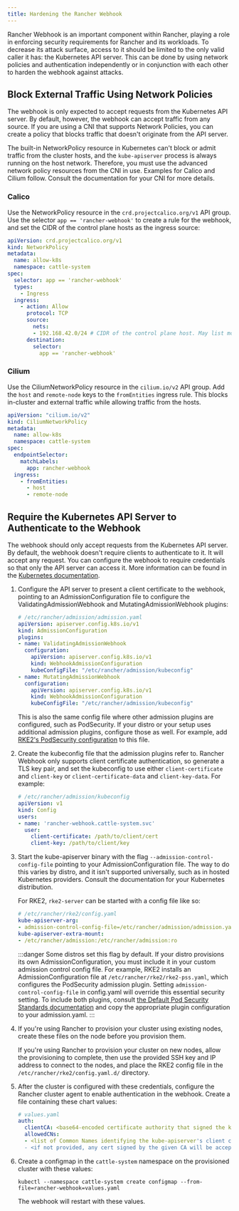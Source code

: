 ```yaml
---
title: Hardening the Rancher Webhook
---
```


Rancher Webhook is an important component within Rancher, playing a role in enforcing security requirements for Rancher and its workloads. To decrease its attack surface, access to it should be limited to the only valid caller it has: the Kubernetes API server. This can be done by using network policies and authentication independently or in conjunction with each other to harden the webhook against attacks.

## Block External Traffic Using Network Policies

The webhook is only expected to accept requests from the Kubernetes API server. By default, however, the webhook can accept traffic from any source. If you are using a CNI that supports Network Policies, you can create a policy that blocks traffic that doesn't originate from the API server.

The built-in NetworkPolicy resource in Kubernetes can't block or admit traffic from the cluster hosts, and the `kube-apiserver` process is always running on the host network. Therefore, you must use the advanced network policy resources from the CNI in use. Examples for Calico and Cilium follow. Consult the documentation for your CNI for more details.

### Calico

Use the NetworkPolicy resource in the `crd.projectcalico.org/v1` API group. Use the selector `app == 'rancher-webhook'` to create a rule for the webhook, and set the CIDR of the control plane hosts as the ingress source:

```yaml
apiVersion: crd.projectcalico.org/v1
kind: NetworkPolicy
metadata:
  name: allow-k8s
  namespace: cattle-system
spec:
  selector: app == 'rancher-webhook'
  types:
    - Ingress
  ingress:
    - action: Allow
      protocol: TCP
      source:
        nets:
        - 192.168.42.0/24 # CIDR of the control plane host. May list more than 1 if the hosts are in different subnets.
      destination:
        selector:
          app == 'rancher-webhook'
```

### Cilium

Use the CiliumNetworkPolicy resource in the `cilium.io/v2` API group. Add the `host` and `remote-node` keys to the `fromEntities` ingress rule. This blocks in-cluster and external traffic while allowing traffic from the hosts.

```yaml
apiVersion: "cilium.io/v2"
kind: CiliumNetworkPolicy
metadata:
  name: allow-k8s
  namespace: cattle-system
spec:
  endpointSelector:
    matchLabels:
      app: rancher-webhook
  ingress:
    - fromEntities:
      - host
      - remote-node
```

## Require the Kubernetes API Server to Authenticate to the Webhook

The webhook should only accept requests from the Kubernetes API server. By default, the webhook doesn't require clients to authenticate to it. It will accept any request. You can configure the webhook to require credentials so that only the API server can access it. More information can be found in the [Kubernetes documentation](https://kubernetes.io/docs/reference/access-authn-authz/extensible-admission-controllers/#authenticate-apiservers).

1. Configure the API server to present a client certificate to the webhook, pointing to an AdmissionConfiguration file to configure the ValidatingAdmissionWebhook and MutatingAdmissionWebhook plugins:

    ```yaml
    # /etc/rancher/admission/admission.yaml
    apiVersion: apiserver.config.k8s.io/v1
    kind: AdmissionConfiguration
    plugins:
    - name: ValidatingAdmissionWebhook
      configuration:
        apiVersion: apiserver.config.k8s.io/v1
        kind: WebhookAdmissionConfiguration
        kubeConfigFile: "/etc/rancher/admission/kubeconfig"
    - name: MutatingAdmissionWebhook
      configuration:
        apiVersion: apiserver.config.k8s.io/v1
        kind: WebhookAdmissionConfiguration
        kubeConfigFile: "/etc/rancher/admission/kubeconfig"
    ```

    This is also the same config file where other admission plugins are configured, such as PodSecurity. If your distro or your setup uses additional admission plugins, configure those as well. For example, add [RKE2's PodSecurity configuration](https://docs.rke2.io/security/pod_security_standards) to this file.

2. Create the kubeconfig file that the admission plugins refer to. Rancher Webhook only supports client certificate authentication, so generate a TLS key pair, and set the kubeconfig to use either `client-certificate` and `client-key` or `client-certificate-data` and `client-key-data`. For example:

    ```yaml
    # /etc/rancher/admission/kubeconfig
    apiVersion: v1
    kind: Config
    users:
    - name: 'rancher-webhook.cattle-system.svc'
      user:
        client-certificate: /path/to/client/cert
        client-key: /path/to/client/key
    ```

3. Start the kube-apiserver binary with the flag `--admission-control-config-file` pointing to your AdmissionConfiguration file. The way to do this varies by distro, and it isn't supported universally, such as in hosted Kubernetes providers. Consult the documentation for your Kubernetes distribution.

    For RKE2, `rke2-server` can be started with a config file like so:

    ```yaml
    # /etc/rancher/rke2/config.yaml
    kube-apiserver-arg:
    - admission-control-config-file=/etc/rancher/admission/admission.yaml
    kube-apiserver-extra-mount:
    - /etc/rancher/admission:/etc/rancher/admission:ro
    ```

    :::danger
    Some distros set this flag by default. If your distro provisions its own AdmissionConfiguration, you must include it in your custom admission control config file. For example, RKE2 installs an AdmissionConfiguration file at `/etc/rancher/rke2/rke2-pss.yaml`, which configures the PodSecurity admission plugin. Setting `admission-control-config-file` in config.yaml will override this essential security setting. To include both plugins, consult [the Default Pod Security Standards documentation](https://docs.rke2.io/security/pod_security_standards) and copy the appropriate plugin configuration to your admission.yaml.
    :::

4. If you're using Rancher to provision your cluster using existing nodes, create these files on the node before you provision them.

    If you're using Rancher to provision your cluster on new nodes, allow the provisioning to complete, then use the provided SSH key and IP address to connect to the nodes, and place the RKE2 config file in the `/etc/rancher/rke2/config.yaml.d/` directory.

5. After the cluster is configured with these credentials, configure the Rancher cluster agent to enable authentication in the webhook. Create a file containing these chart values:

    ```yaml
    # values.yaml
    auth:
      clientCA: <base64-encoded certificate authority that signed the kube-apiserver's client certificates>
      allowedCNs:
      - <list of Common Names identifying the kube-apiserver's client certificates.>
      - <if not provided, any cert signed by the given CA will be accepted.>
    ```

6. Create a configmap in the `cattle-system` namespace on the provisioned cluster with these values:

    ```
    kubectl --namespace cattle-system create configmap --from-file=rancher-webhook=values.yaml
    ```

    The webhook will restart with these values.
